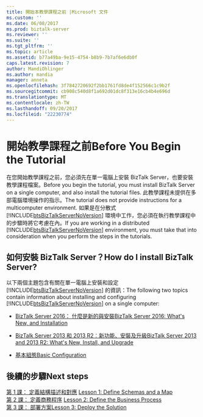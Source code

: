 ```yaml
---
title: 開始本教學課程之前 |Microsoft 文件
ms.custom: ''
ms.date: 06/08/2017
ms.prod: biztalk-server
ms.reviewer: ''
ms.suite: ''
ms.tgt_pltfrm: ''
ms.topic: article
ms.assetid: b77a49ba-9e15-4754-b8b9-7b7af6e6db0f
caps.latest.revision: 7
author: MandiOhlinger
ms.author: mandia
manager: anneta
ms.openlocfilehash: 3f7842720692f2bb1761fd8de4f152566c1c9b2f
ms.sourcegitcommit: cb908c540d8f1a692d01dc8f313e16cb4b4e696d
ms.translationtype: MT
ms.contentlocale: zh-TW
ms.lasthandoff: 09/20/2017
ms.locfileid: "22230774"
---
```

# <a name="before-you-begin-the-tutorial"></a><span data-ttu-id="8f4cc-102">開始教學課程之前</span><span class="sxs-lookup"><span data-stu-id="8f4cc-102">Before You Begin the Tutorial</span></span>
<span data-ttu-id="8f4cc-103">在您開始教學課程之前，您必須先在單一電腦上安裝 BizTalk Server，也要安裝教學課程檔案。</span><span class="sxs-lookup"><span data-stu-id="8f4cc-103">Before you begin the tutorial, you must install BizTalk Server on a single computer, and also install the tutorial files.</span></span> <span data-ttu-id="8f4cc-104">此教學課程未提供在多部電腦環境操作的指示。</span><span class="sxs-lookup"><span data-stu-id="8f4cc-104">The tutorial does not provide instructions for a multicomputer environment.</span></span> <span data-ttu-id="8f4cc-105">如果是在分散式 [!INCLUDE[btsBizTalkServerNoVersion](../includes/btsbiztalkservernoversion-md.md)] 環境中工作，您必須在執行教學課程中的步驟時將它考慮在內。</span><span class="sxs-lookup"><span data-stu-id="8f4cc-105">If you are working in a distributed [!INCLUDE[btsBizTalkServerNoVersion](../includes/btsbiztalkservernoversion-md.md)] environment, you must take that into consideration when you perform the steps in the tutorials.</span></span>  
  
## <a name="how-do-i-install-biztalk-server"></a><span data-ttu-id="8f4cc-106">如何安裝 BizTalk Server？</span><span class="sxs-lookup"><span data-stu-id="8f4cc-106">How do I install BizTalk Server?</span></span>  
 <span data-ttu-id="8f4cc-107">以下兩個主題包含有關在單一電腦上安裝和設定 [!INCLUDE[btsBizTalkServerNoVersion](../includes/btsbiztalkservernoversion-md.md)] 的資訊：</span><span class="sxs-lookup"><span data-stu-id="8f4cc-107">The following two topics contain information about installing and configuring [!INCLUDE[btsBizTalkServerNoVersion](../includes/btsbiztalkservernoversion-md.md)] on a single computer:</span></span>  
  
-   [<span data-ttu-id="8f4cc-108">BizTalk Server 2016： 什麼是新的與安裝</span><span class="sxs-lookup"><span data-stu-id="8f4cc-108">BizTalk Server 2016: What's New, and Installation</span></span>](../install-and-config-guides/biztalk-server-2016-what-s-new-and-installation.md)

- [<span data-ttu-id="8f4cc-109">BizTalk Server 2013 和 2013 R2︰新功能、安裝及升級</span><span class="sxs-lookup"><span data-stu-id="8f4cc-109">BizTalk Server 2013 and 2013 R2: What's New, Install, and Upgrade</span></span>](../install-and-config-guides/biztalk-server-2013-and-2013-r2-what-s-new-install-and-upgrade.md)
  
-   [<span data-ttu-id="8f4cc-110">基本組態</span><span class="sxs-lookup"><span data-stu-id="8f4cc-110">Basic Configuration</span></span>](http://msdn.microsoft.com/library/abdf3eb5-9779-47ff-bc97-2209eb4b12f5)  
  

## <a name="next-steps"></a><span data-ttu-id="8f4cc-111">後續的步驟</span><span class="sxs-lookup"><span data-stu-id="8f4cc-111">Next steps</span></span> 
 <span data-ttu-id="8f4cc-112">[第 1 課： 定義結構描述和對應](../core/lesson-1-define-schemas-and-a-map.md) </span><span class="sxs-lookup"><span data-stu-id="8f4cc-112">[Lesson 1: Define Schemas and a Map](../core/lesson-1-define-schemas-and-a-map.md) </span></span>  
 <span data-ttu-id="8f4cc-113">[第 2 課： 定義商務程序](../core/lesson-2-define-the-business-process.md) </span><span class="sxs-lookup"><span data-stu-id="8f4cc-113">[Lesson 2: Define the Business Process](../core/lesson-2-define-the-business-process.md) </span></span>  
 [<span data-ttu-id="8f4cc-114">第 3 課： 部署方案</span><span class="sxs-lookup"><span data-stu-id="8f4cc-114">Lesson 3: Deploy the Solution</span></span>](../core/lesson-3-deploy-the-solution.md)